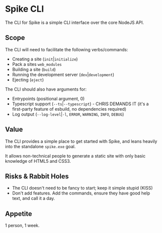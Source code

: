 # Spike CLI

The CLI for Spike is a simple CLI interface over the core NodeJS API.

## Scope

The CLI will need to facilitate the following verbs/commands:

- Creating a site (`init`|`initialize`)
- Pack a sites `web_modules`
- Building a site (`build`)
- Running the development server (`dev`|`development`)
- Ejecting (`eject`)

The CLI should also have arguments for:

- Entrypoints (positional argument, 0)
- Typescript support (`--ts`|`--typescript`) - CHRIS DEMANDS IT (it's a first-party feature of esbuild, no dependencies required)
- Log output (`--log-level`|`-l`, `ERROR`, `WARNING`, `INFO`, `DEBUG`)

## Value

The CLI provides a simple place to get started with Spike, and leans heavily into the standalone `spike.exe` goal.

It allows non-technical people to generate a static site with only basic knowledge of HTML5 and CSS3.

## Risks & Rabbit Holes

- The CLI doesn't need to be fancy to start; keep it simple stupid (KISS)
- Don't add features. Add the commands, ensure they have good help text, and call it a day.

## Appetite

1 person, 1 week.
